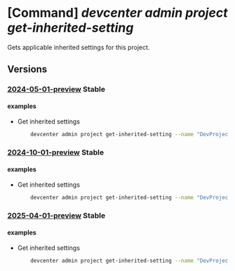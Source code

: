 # [Command] _devcenter admin project get-inherited-setting_

Gets applicable inherited settings for this project.

## Versions

### [2024-05-01-preview](/Resources/mgmt-plane/L3N1YnNjcmlwdGlvbnMve30vcmVzb3VyY2Vncm91cHMve30vcHJvdmlkZXJzL21pY3Jvc29mdC5kZXZjZW50ZXIvcHJvamVjdHMve30vZ2V0aW5oZXJpdGVkc2V0dGluZ3M=/2024-05-01-preview.xml) **Stable**

<!-- mgmt-plane /subscriptions/{}/resourcegroups/{}/providers/microsoft.devcenter/projects/{}/getinheritedsettings 2024-05-01-preview -->

#### examples

- Get inherited settings
    ```bash
        devcenter admin project get-inherited-setting --name "DevProject" --resource-group "rg1"
    ```

### [2024-10-01-preview](/Resources/mgmt-plane/L3N1YnNjcmlwdGlvbnMve30vcmVzb3VyY2Vncm91cHMve30vcHJvdmlkZXJzL21pY3Jvc29mdC5kZXZjZW50ZXIvcHJvamVjdHMve30vZ2V0aW5oZXJpdGVkc2V0dGluZ3M=/2024-10-01-preview.xml) **Stable**

<!-- mgmt-plane /subscriptions/{}/resourcegroups/{}/providers/microsoft.devcenter/projects/{}/getinheritedsettings 2024-10-01-preview -->

#### examples

- Get inherited settings
    ```bash
        devcenter admin project get-inherited-setting --name "DevProject" --resource-group "rg1"
    ```

### [2025-04-01-preview](/Resources/mgmt-plane/L3N1YnNjcmlwdGlvbnMve30vcmVzb3VyY2Vncm91cHMve30vcHJvdmlkZXJzL21pY3Jvc29mdC5kZXZjZW50ZXIvcHJvamVjdHMve30vZ2V0aW5oZXJpdGVkc2V0dGluZ3M=/2025-04-01-preview.xml) **Stable**

<!-- mgmt-plane /subscriptions/{}/resourcegroups/{}/providers/microsoft.devcenter/projects/{}/getinheritedsettings 2025-04-01-preview -->

#### examples

- Get inherited settings
    ```bash
        devcenter admin project get-inherited-setting --name "DevProject" --resource-group "rg1"
    ```
